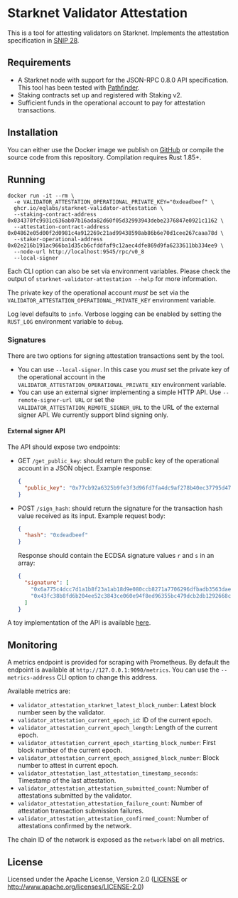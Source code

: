 # Starknet Validator Attestation

This is a tool for attesting validators on Starknet. Implements the attestation specification in [SNIP 28](https://community.starknet.io/t/snip-28-staking-v2-proposal/115250).


## Requirements

- A Starknet node with support for the JSON-RPC 0.8.0 API specification. This tool has been tested with [Pathfinder](https://github.com/eqlabs/pathfinder).
- Staking contracts set up and registered with Staking v2.
- Sufficient funds in the operational account to pay for attestation transactions.


## Installation

You can either use the Docker image we publish on [GitHub](https://github.com/eqlabs/starknet-validator-attestation/pkgs/container/starknet-validator-attestation) or compile the source code from this repository. Compilation requires Rust 1.85+.


## Running

```shell
docker run -it --rm \
  -e VALIDATOR_ATTESTATION_OPERATIONAL_PRIVATE_KEY="0xdeadbeef" \
  ghcr.io/eqlabs/starknet-validator-attestation \
  --staking-contract-address 0x034370fc9931c636ab07b16ada82d60f05d32993943debe2376847e0921c1162 \
  --attestation-contract-address 0x04862e05d00f2d0981c4a912269c21ad99438598ab86b6e70d1cee267caaa78d \
  --staker-operational-address 0x02e216b191ac966ba1d35cb6cfddfaf9c12aec4dfe869d9fa6233611bb334ee9 \
  --node-url http://localhost:9545/rpc/v0_8
  --local-signer
```

Each CLI option can also be set via environment variables. Please check the output of `starknet-validator-attestation --help` for more information.

The private key of the operational account _must_ be set via the `VALIDATOR_ATTESTATION_OPERATIONAL_PRIVATE_KEY` environment variable.

Log level defaults to `info`. Verbose logging can be enabled by setting the `RUST_LOG` environment variable to `debug`.


### Signatures

There are two options for signing attestation transactions sent by the tool.

- You can use `--local-signer`. In this case you _must_ set the private key of the operational account in the `VALIDATOR_ATTESTATION_OPERATIONAL_PRIVATE_KEY` environment variable.
- You can use an external signer implementing a simple HTTP API. Use `--remote-signer-url URL` or set the `VALIDATOR_ATTESTATION_REMOTE_SIGNER_URL` to the URL of the external signer API. We currently support blind signing only.

#### External signer API

The API should expose two endpoints:

- GET `/get_public_key`: should return the public key of the operational account in a JSON object. Example response:
  ```json
  {
    "public_key": "0x77cb92a6325b9fe3f3d96fd7fa4dc9af278b40ec37795d47ac89dac0f673e9b"
  }
  ```
- POST `/sign_hash`: should return the signature for the transaction hash value received as its input. Example request body:
  ```json
  {
    "hash": "0xdeadbeef"
  }
  ```
  Response should contain the ECDSA signature values `r` and `s` in an array:
  ```json
  {
    "signature": [
      "0x6a775c4dcc7d1a1b8f23a1ab18d9e080ccb8271a7706296dfbadb3563daedfb",
      "0x43fc38b8fd6b204ee52c3843ce060e94f8ed96355bc479dcb2db1292668ccef"
    ]
  }
  ```

A toy implementation of the API is available [here](./examples/signer.rs).

## Monitoring

A metrics endpoint is provided for scraping with Prometheus. By default the endpoint is available at `http://127.0.0.1:9090/metrics`. You can use the `--metrics-address` CLI option to change this address.

Available metrics are:

- `validator_attestation_starknet_latest_block_number`: Latest block number seen by the validator.
- `validator_attestation_current_epoch_id`: ID of the current epoch.
- `validator_attestation_current_epoch_length`: Length of the current epoch.
- `validator_attestation_current_epoch_starting_block_number`: First block number of the current epoch.
- `validator_attestation_current_epoch_assigned_block_number`: Block number to attest in current epoch.
- `validator_attestation_last_attestation_timestamp_seconds`: Timestamp of the last attestation.
- `validator_attestation_attestation_submitted_count`: Number of attestations submitted by the validator.
- `validator_attestation_attestation_failure_count`: Number of attestation transaction submission failures.
- `validator_attestation_attestation_confirmed_count`: Number of attestations confirmed by the network.

The chain ID of the network is exposed as the `network` label on all metrics.


## License

Licensed under the Apache License, Version 2.0 ([LICENSE](LICENSE) or http://www.apache.org/licenses/LICENSE-2.0)
